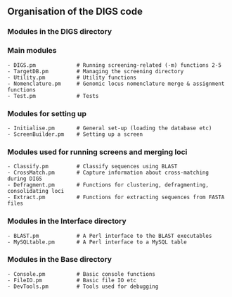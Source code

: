 **Organisation of the DIGS code**
------------------------------------------------------------------------------------

### **Modules in the DIGS directory**

### **Main modules**

```
- DIGS.pm             # Running screening-related (-m) functions 2-5 
- TargetDB.pm         # Managing the screening directory
- Utility.pm          # Utility functions
- Nomenclature.pm     # Genomic locus nomenclature merge & assignment functions 
- Test.pm             # Tests
```

### **Modules for setting up**

```
- Initialise.pm       # General set-up (loading the database etc)
- ScreenBuilder.pm    # Setting up a screen
```

### **Modules used for running screens and merging loci**

```
- Classify.pm         # Classify sequences using BLAST
- CrossMatch.pm       # Capture information about cross-matching during DIGS
- Defragment.pm       # Functions for clustering, defragmenting, consolidating loci
- Extract.pm          # Functions for extracting sequences from FASTA files 
```

### **Modules in the Interface directory**

```
- BLAST.pm            # A Perl interface to the BLAST executables
- MySQLtable.pm       # A Perl interface to a MySQL table
```

### **Modules in the Base directory**

```
- Console.pm          # Basic console functions
- FileIO.pm           # Basic file IO etc 
- DevTools.pm         # Tools used for debugging
```
